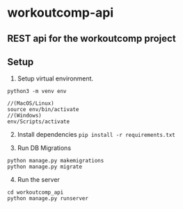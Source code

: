 # workoutcomp-api
REST api for the workoutcomp project
---
## Setup
1. Setup virtual environment.
```
python3 -m venv env

//(MacOS/Linux)
source env/bin/activate
//(Windows)
env/Scripts/activate
```

2. Install dependencies
`pip install -r requirements.txt`

3. Run DB Migrations
```
python manage.py makemigrations
python manage.py migrate
```

4. Run the server
```
cd workoutcomp_api
python manage.py runserver
```